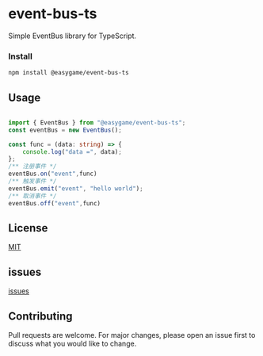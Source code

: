 # event-bus-ts

Simple EventBus library for TypeScript.

### Install

```bash
npm install @easygame/event-bus-ts
```

## Usage

```TypeScript

import { EventBus } from "@easygame/event-bus-ts";
const eventBus = new EventBus();

const func = (data: string) => {
    console.log("data =", data);
};
/** 注册事件 */
eventBus.on("event",func)
/** 触发事件 */
eventBus.emit("event", "hello world");
/** 取消事件 */
eventBus.off("event",func)

```

## License

[MIT](https://choosealicense.com/licenses/mit/)

## issues

[issues](https://github.com/funxinjian/event-bus-ts/issues)

## Contributing

Pull requests are welcome. For major changes, please open an issue first to discuss what you would like to change.
